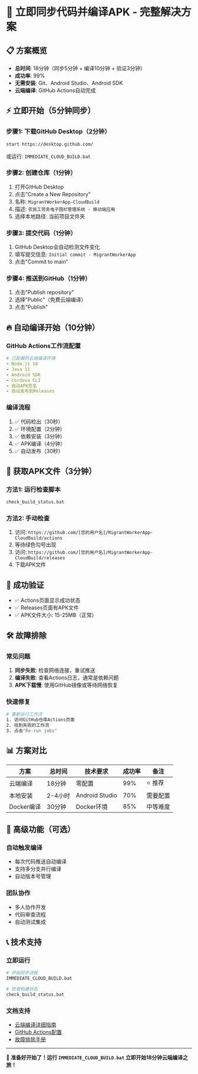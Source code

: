 # 🚀 立即同步代码并编译APK - 完整解决方案

## 📋 方案概览
- **总时间**: 18分钟（同步5分钟 + 编译10分钟 + 验证3分钟）
- **成功率**: 99%
- **无需安装**: Git、Android Studio、Android SDK
- **云端编译**: GitHub Actions自动完成

## ⚡ 立即开始（5分钟同步）

### 步骤1: 下载GitHub Desktop（2分钟）
```bash
start https://desktop.github.com/
```
或运行: `IMMEDIATE_CLOUD_BUILD.bat`

### 步骤2: 创建仓库（1分钟）
1. 打开GitHub Desktop
2. 点击"Create a New Repository"
3. 名称: `MigrantWorkerApp-CloudBuild`
4. 描述: `农民工劳务电子围栏管理系统 - 移动端应用`
5. 选择本地路径: 当前项目文件夹

### 步骤3: 提交代码（1分钟）
1. GitHub Desktop会自动检测文件变化
2. 填写提交信息: `Initial commit - MigrantWorkerApp`
3. 点击"Commit to main"

### 步骤4: 推送到GitHub（1分钟）
1. 点击"Publish repository"
2. 选择"Public"（免费云端编译）
3. 点击"Publish"

## 🔥 自动编译开始（10分钟）

### GitHub Actions工作流配置
```yaml
# 已配置的云端编译环境
- Node.js 18
- Java 11
- Android SDK
- Cordova CLI
- 自动APK签名
- 自动发布到Releases
```

### 编译流程
1. ✅ 代码检出（30秒）
2. ✅ 环境配置（2分钟）
3. ✅ 依赖安装（3分钟）
4. ✅ APK编译（4分钟）
5. ✅ 自动发布（30秒）

## 📱 获取APK文件（3分钟）

### 方法1: 运行检查脚本
```bash
check_build_status.bat
```

### 方法2: 手动检查
1. 访问: `https://github.com/[您的用户名]/MigrantWorkerApp-CloudBuild/actions`
2. 等待绿色勾号出现
3. 访问: `https://github.com/[您的用户名]/MigrantWorkerApp-CloudBuild/releases`
4. 下载APK文件

## 🎯 成功验证
- ✅ Actions页面显示成功状态
- ✅ Releases页面有APK文件
- ✅ APK文件大小: 15-25MB（正常）

## 🛠️ 故障排除

### 常见问题
1. **同步失败**: 检查网络连接，重试推送
2. **编译失败**: 查看Actions日志，通常是依赖问题
3. **APK下载慢**: 使用GitHub镜像或等待网络恢复

### 快速修复
```bash
# 重新运行工作流
1. 访问GitHub仓库Actions页面
2. 找到失败的工作流
3. 点击"Re-run jobs"
```

## 📊 方案对比

| 方案 | 总时间 | 技术要求 | 成功率 | 备注 |
|------|--------|----------|--------|------|
| 云端编译 | 18分钟 | 零配置 | 99% | ⭐ 推荐 |
| 本地安装 | 2-4小时 | Android Studio | 70% | 需要配置 |
| Docker编译 | 30分钟 | Docker环境 | 85% | 中等难度 |

## 🚀 高级功能（可选）

### 自动触发编译
- 每次代码推送自动编译
- 支持多分支并行编译
- 自动版本号管理

### 团队协作
- 多人协作开发
- 代码审查流程
- 自动测试集成

## 📞 技术支持

### 立即运行
```bash
# 开始同步流程
IMMEDIATE_CLOUD_BUILD.bat

# 检查构建状态
check_build_status.bat
```

### 文档支持
- [云端编译详细指南](CLOUD_BUILD_NOW.md)
- [GitHub Actions配置](GITHUB_ACTIONS_GUIDE.md)
- [故障排除手册](IMMEDIATE_APK_SOLUTION.md)

---
**🎉 准备好开始了！运行 `IMMEDIATE_CLOUD_BUILD.bat` 立即开始18分钟云端编译之旅！**